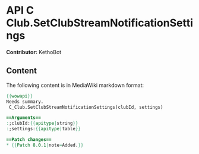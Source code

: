 # API C Club.SetClubStreamNotificationSettings

**Contributor:** KethoBot

## Content

The following content is in MediaWiki markdown format:

```mediawiki
{{wowapi}}
Needs summary.
 C_Club.SetClubStreamNotificationSettings(clubId, settings)

==Arguments==
:;clubId:{{apitype|string}}
:;settings:{{apitype|table}}

==Patch changes==
* {{Patch 8.0.1|note=Added.}}
```